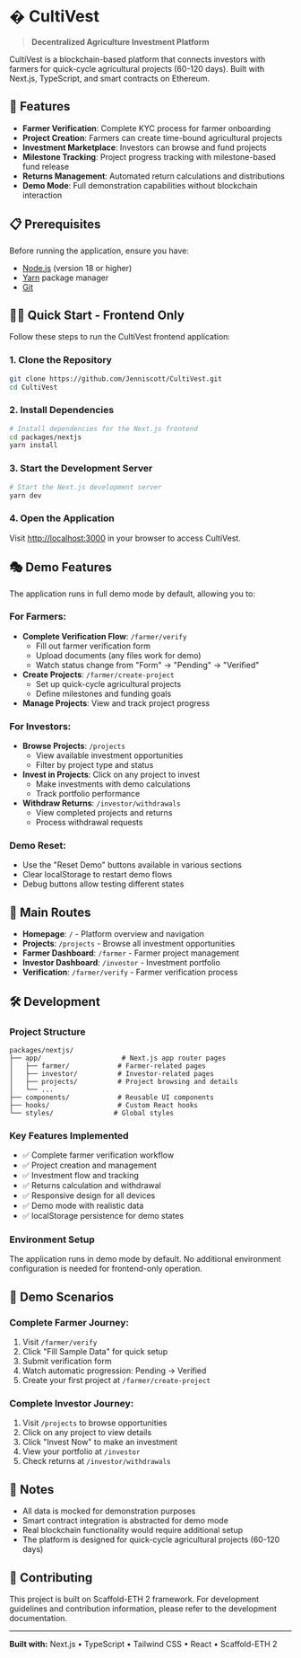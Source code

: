 # � CultiVest

> **Decentralized Agriculture Investment Platform**

CultiVest is a blockchain-based platform that connects investors with farmers for quick-cycle agricultural projects (60-120 days). Built with Next.js, TypeScript, and smart contracts on Ethereum.

## 🚀 Features

- **Farmer Verification**: Complete KYC process for farmer onboarding
- **Project Creation**: Farmers can create time-bound agricultural projects
- **Investment Marketplace**: Investors can browse and fund projects
- **Milestone Tracking**: Project progress tracking with milestone-based fund release
- **Returns Management**: Automated return calculations and distributions
- **Demo Mode**: Full demonstration capabilities without blockchain interaction

## 📋 Prerequisites

Before running the application, ensure you have:

- [Node.js](https://nodejs.org/) (version 18 or higher)
- [Yarn](https://yarnpkg.com/) package manager
- [Git](https://git-scm.com/)

## 🏃‍♂️ Quick Start - Frontend Only

Follow these steps to run the CultiVest frontend application:

### 1. Clone the Repository
```bash
git clone https://github.com/Jenniscott/CultiVest.git
cd CultiVest
```

### 2. Install Dependencies
```bash
# Install dependencies for the Next.js frontend
cd packages/nextjs
yarn install
```

### 3. Start the Development Server
```bash
# Start the Next.js development server
yarn dev
```

### 4. Open the Application
Visit [http://localhost:3000](http://localhost:3000) in your browser to access CultiVest.

## 🎭 Demo Features

The application runs in full demo mode by default, allowing you to:

### For Farmers:
- **Complete Verification Flow**: `/farmer/verify`
  - Fill out farmer verification form
  - Upload documents (any files work for demo)
  - Watch status change from "Form" → "Pending" → "Verified"
- **Create Projects**: `/farmer/create-project`
  - Set up quick-cycle agricultural projects
  - Define milestones and funding goals
- **Manage Projects**: View and track project progress

### For Investors:
- **Browse Projects**: `/projects`
  - View available investment opportunities
  - Filter by project type and status
- **Invest in Projects**: Click on any project to invest
  - Make investments with demo calculations
  - Track portfolio performance
- **Withdraw Returns**: `/investor/withdrawals`
  - View completed projects and returns
  - Process withdrawal requests

### Demo Reset:
- Use the "Reset Demo" buttons available in various sections
- Clear localStorage to restart demo flows
- Debug buttons allow testing different states

## 📱 Main Routes

- **Homepage**: `/` - Platform overview and navigation
- **Projects**: `/projects` - Browse all investment opportunities
- **Farmer Dashboard**: `/farmer` - Farmer project management
- **Investor Dashboard**: `/investor` - Investment portfolio
- **Verification**: `/farmer/verify` - Farmer verification process

## 🛠 Development

### Project Structure
```
packages/nextjs/
├── app/                    # Next.js app router pages
│   ├── farmer/            # Farmer-related pages
│   ├── investor/          # Investor-related pages
│   ├── projects/          # Project browsing and details
│   └── ...
├── components/            # Reusable UI components
├── hooks/                 # Custom React hooks
└── styles/               # Global styles
```

### Key Features Implemented
- ✅ Complete farmer verification workflow
- ✅ Project creation and management
- ✅ Investment flow and tracking
- ✅ Returns calculation and withdrawal
- ✅ Responsive design for all devices
- ✅ Demo mode with realistic data
- ✅ localStorage persistence for demo states

### Environment Setup
The application runs in demo mode by default. No additional environment configuration is needed for frontend-only operation.

## 🎯 Demo Scenarios

### Complete Farmer Journey:
1. Visit `/farmer/verify`
2. Click "Fill Sample Data" for quick setup
3. Submit verification form
4. Watch automatic progression: Pending → Verified
5. Create your first project at `/farmer/create-project`

### Complete Investor Journey:
1. Visit `/projects` to browse opportunities
2. Click on any project to view details
3. Click "Invest Now" to make an investment
4. View your portfolio at `/investor`
5. Check returns at `/investor/withdrawals`

## 📝 Notes

- All data is mocked for demonstration purposes
- Smart contract integration is abstracted for demo mode
- Real blockchain functionality would require additional setup
- The platform is designed for quick-cycle agricultural projects (60-120 days)

## 🤝 Contributing

This project is built on Scaffold-ETH 2 framework. For development guidelines and contribution information, please refer to the development documentation.

---

**Built with:** Next.js • TypeScript • Tailwind CSS • React • Scaffold-ETH 2
